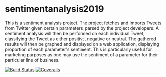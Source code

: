# sentimentanalysis2019
This is a sentiment analysis project. The project fetches and imports Tweets from Twitter given certain parameters, parsed by the project developers. A sentiment analysis will then be performed on each individual Tweet, classifying the Tweet as either positive, negative or neutral. The gathered results will then be graphed and displayed on a web application, displaying proportion of each parameter's sentiment. This is particularly useful for marketing purposes as one may use the sentiment of a parameter for their particular line of business.

[![Build Status](https://travis-ci.org/nadiasalgado/sentimentanalysis2019.svg?branch=master)](https://travis-ci.org/nadiasalgado/sentimentanalysis2019)
[![Coveralls](https://coveralls.io/repos/github/<nadiasalgado>/<sentimentanalysis2019>/badge.svg?branch=master)](https://coveralls.io/github/<nadiasalgado>/<sentimentanalysis2019>?branch=master)

